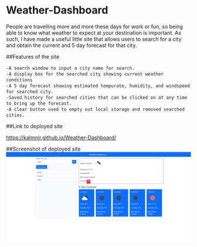 # Weather-Dashboard

People are travelling more and more these days for work or fun, so being able to know what weather to expect at your destination is important.
As such, I have made a useful little site that allows users to search for a city and obtain the current and 5 day forecast for that city.

##Features of the site

```
-A search window to input a city name for search.
-A display box for the searched city showing current weather conditions
-A 5 day forecast showing estimated tempurate, humidity, and windspeed for searched city.
-Saved history for searched cities that can be clicked on at any time to bring up the forecast.
-A clear button used to empty out local storage and removed searched cities.
  ```
 
 ##Link to deployed site
 
 https://kalmnir.github.io/Weather-Dashboard/
 
 ##Screenshot of deployed site
![Website screenshot](https://github.com/Kalmnir/Weather-Dashboard/blob/main/assets/screenshot/Weather_Search_Site.png)
